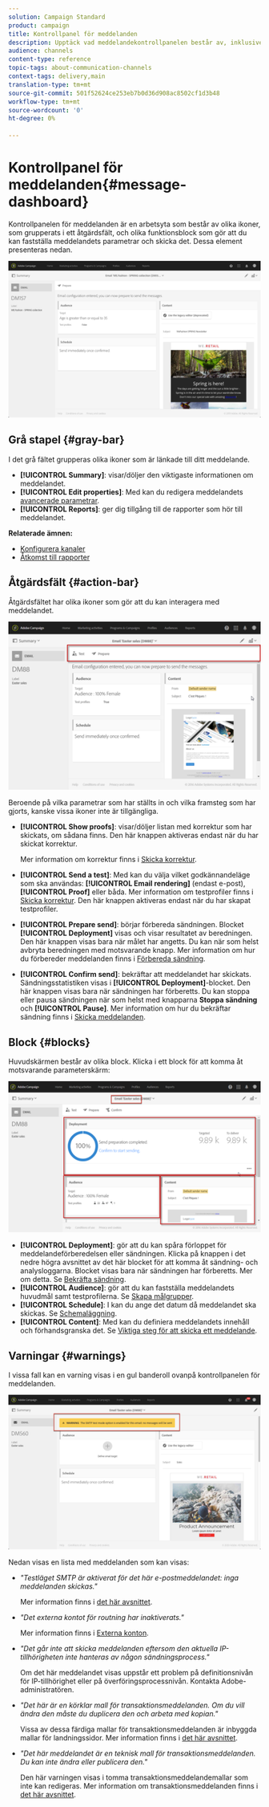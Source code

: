 ```yaml
---
solution: Campaign Standard
product: campaign
title: Kontrollpanel för meddelanden
description: Upptäck vad meddelandekontrollpanelen består av, inklusive åtgärdsfältet och de olika funktionsblocken.
audience: channels
content-type: reference
topic-tags: about-communication-channels
context-tags: delivery,main
translation-type: tm+mt
source-git-commit: 501f52624ce253eb7b0d36d908ac8502cf1d3b48
workflow-type: tm+mt
source-wordcount: '0'
ht-degree: 0%

---
```



# Kontrollpanel för meddelanden{#message-dashboard}

Kontrollpanelen för meddelanden är en arbetsyta som består av olika ikoner, som grupperats i ett åtgärdsfält, och olika funktionsblock som gör att du kan fastställa meddelandets parametrar och skicka det. Dessa element presenteras nedan.

![](assets/delivery_dashboard_2.png)

## Grå stapel {#gray-bar}

I det grå fältet grupperas olika ikoner som är länkade till ditt meddelande.

* **[!UICONTROL Summary]**: visar/döljer den viktigaste informationen om meddelandet.
* **[!UICONTROL Edit properties]**: Med kan du redigera meddelandets  [avancerade parametrar](../../administration/using/configuring-email-channel.md#list-of-email-properties).
* **[!UICONTROL Reports]**: ger dig tillgång till de rapporter som hör till meddelandet.

**Relaterade ämnen:**

* [Konfigurera kanaler](../../administration/using/about-channel-configuration.md)
* [Åtkomst till rapporter](../../reporting/using/about-dynamic-reports.md)

## Åtgärdsfält {#action-bar}

Åtgärdsfältet har olika ikoner som gör att du kan interagera med meddelandet.

![](assets/delivery_dashboard_4.png)

Beroende på vilka parametrar som har ställts in och vilka framsteg som har gjorts, kanske vissa ikoner inte är tillgängliga.

* **[!UICONTROL Show proofs]**: visar/döljer listan med korrektur som har skickats, om sådana finns. Den här knappen aktiveras endast när du har skickat korrektur.

   Mer information om korrektur finns i [Skicka korrektur](../../sending/using/sending-proofs.md).

* **[!UICONTROL Send a test]**: Med kan du välja vilket godkännandeläge som ska användas:  **[!UICONTROL Email rendering]** (endast e-post),  **[!UICONTROL Proof]** eller båda. Mer information om testprofiler finns i [Skicka korrektur](../../sending/using/sending-proofs.md). Den här knappen aktiveras endast när du har skapat testprofiler.

* **[!UICONTROL Prepare send]**: börjar förbereda sändningen. Blocket **[!UICONTROL Deployment]** visas och visar resultatet av beredningen. Den här knappen visas bara när målet har angetts. Du kan när som helst avbryta beredningen med motsvarande knapp. Mer information om hur du förbereder meddelanden finns i [Förbereda sändning](../../sending/using/preparing-the-send.md).

* **[!UICONTROL Confirm send]**: bekräftar att meddelandet har skickats. Sändningsstatistiken visas i **[!UICONTROL Deployment]**-blocket. Den här knappen visas bara när sändningen har förberetts. Du kan stoppa eller pausa sändningen när som helst med knapparna **Stoppa sändning** och **[!UICONTROL Pause]**. Mer information om hur du bekräftar sändning finns i [Skicka meddelanden](../../sending/using/confirming-the-send.md).

## Block {#blocks}

Huvudskärmen består av olika block. Klicka i ett block för att komma åt motsvarande parameterskärm:

![](assets/delivery_dashboard_3.png)

* **[!UICONTROL Deployment]**: gör att du kan spåra förloppet för meddelandeförberedelsen eller sändningen. Klicka på knappen i det nedre högra avsnittet av det här blocket för att komma åt sändning- och analysloggarna. Blocket visas bara när sändningen har förberetts. Mer om detta. Se [Bekräfta sändning](../../sending/using/confirming-the-send.md).
* **[!UICONTROL Audience]**: gör att du kan fastställa meddelandets huvudmål samt testprofilerna. Se [Skapa målgrupper](../../audiences/using/creating-audiences.md).
* **[!UICONTROL Schedule]**: I kan du ange det datum då meddelandet ska skickas. Se [Schemaläggning](../../sending/using/about-scheduling-messages.md).
* **[!UICONTROL Content]**: Med kan du definiera meddelandets innehåll och förhandsgranska det. Se [Viktiga steg för att skicka ett meddelande](../../channels/using/key-steps-to-send-a-message.md).

## Varningar {#warnings}

I vissa fall kan en varning visas i en gul banderoll ovanpå kontrollpanelen för meddelanden.

![](assets/delivery_dashboard_warnings.png)

Nedan visas en lista med meddelanden som kan visas:

* *&quot;Testläget SMTP är aktiverat för det här e-postmeddelandet: inga meddelanden skickas.&quot;*

   Mer information finns i [det här avsnittet](../../administration/using/configuring-email-channel.md#smtp-test-mode).

* *&quot;Det externa kontot för routning har inaktiverats.&quot;*

   Mer information finns i [Externa konton](../../administration/using/external-accounts.md).

* *&quot;Det går inte att skicka meddelanden eftersom den aktuella IP-tillhörigheten inte hanteras av någon sändningsprocess.&quot;*

   Om det här meddelandet visas uppstår ett problem på definitionsnivån för IP-tillhörighet eller på överföringsprocessnivån. Kontakta Adobe-administratören.

* *&quot;Det här är en körklar mall för transaktionsmeddelanden. Om du vill ändra den måste du duplicera den och arbeta med kopian.&quot;*

   Vissa av dessa färdiga mallar för transaktionsmeddelanden är inbyggda mallar för landningssidor. Mer information finns i [det här avsnittet](../../channels/using/landing-page-templates.md).

* *&quot;Det här meddelandet är en teknisk mall för transaktionsmeddelanden. Du kan inte ändra eller publicera den.&quot;*

   Den här varningen visas i tomma transaktionsmeddelandemallar som inte kan redigeras. Mer information om transaktionsmeddelanden finns i [det här avsnittet](../../channels/using/getting-started-with-transactional-msg.md).
